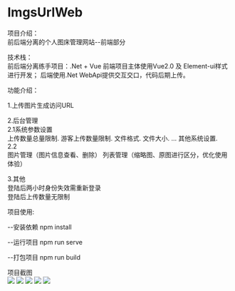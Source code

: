 # ImgsUrlWeb

项目介绍：
<br/>
前后端分离的个人图床管理网站--前端部分
 
技术栈：
<br/>
 前后端分离练手项目：.Net + Vue
 前端项目主体使用Vue2.0 及 Element-ui样式 进行开发；
 后端使用.Net WebApi提供交互交口，代码后期上传。
 
功能介绍：
 
 1.上传图片生成访问URL
 
 2.后台管理
   <br/>
   2.1系统参数设置
   <br/>
     上传数量总量限制.
     游客上传数量限制.
     文件格式.
     文件大小.
     ...
     其他系统设置.
   <br/>
   2.2
   <br/>
     图片管理（图片信息查看、删除）
     列表管理（缩略图、原图进行区分，优化使用体验）

3.其他
  <br/>
  登陆后两小时身份失效需重新登录
  <br/>
  登陆后上传数量无限制
  
  
项目使用:

  --安装依赖
  npm install

  --运行项目
  npm run serve

  --打包项目
  npm run build
  
项目截图
<br/>
<img src="http://81.68.146.67:8000/imgsUrl/eedeb3f756904eac93dcdbf43cf3604a.png"/>
<img src="http://81.68.146.67:8000/imgsUrl/381e15bfd6bc48dbba970449e196fdc1.png"/>
<img src="http://81.68.146.67:8000/imgsUrl/c2f333f77a2c4d819d608d171a8cafc4.png"/>
<img src="http://81.68.146.67:8000/imgsUrl/21a8d6ff8108405c8219e44387ed70e5.png"/>
<img src="http://81.68.146.67:8000/imgsUrl/3842cbc4ae5e4715a9e134fbec6b6f1e.png"/>
